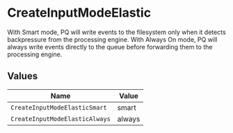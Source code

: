 # CreateInputModeElastic

With Smart mode, PQ will write events to the filesystem only when it detects backpressure from the processing engine. With Always On mode, PQ will always write events directly to the queue before forwarding them to the processing engine.


## Values

| Name                           | Value                          |
| ------------------------------ | ------------------------------ |
| `CreateInputModeElasticSmart`  | smart                          |
| `CreateInputModeElasticAlways` | always                         |